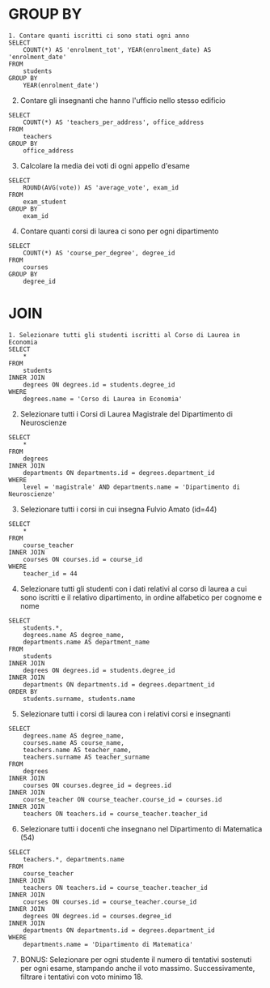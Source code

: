# GROUP BY
```
1. Contare quanti iscritti ci sono stati ogni anno
SELECT 
    COUNT(*) AS 'enrolment_tot', YEAR(enrolment_date) AS 'enrolment_date'
FROM 
    students
GROUP BY
    YEAR(enrolment_date')
```
2. Contare gli insegnanti che hanno l'ufficio nello stesso edificio
```
SELECT 
    COUNT(*) AS 'teachers_per_address', office_address
FROM 
    teachers
GROUP BY
    office_address
```
3. Calcolare la media dei voti di ogni appello d'esame
```
SELECT 
    ROUND(AVG(vote)) AS 'average_vote', exam_id
FROM 
    exam_student
GROUP BY
    exam_id
```
4. Contare quanti corsi di laurea ci sono per ogni dipartimento
```
SELECT 
    COUNT(*) AS 'course_per_degree', degree_id
FROM 
    courses
GROUP BY
    degree_id
```
  
# JOIN
```
1. Selezionare tutti gli studenti iscritti al Corso di Laurea in Economia
SELECT
    *
FROM
    students
INNER JOIN
    degrees ON degrees.id = students.degree_id
WHERE
    degrees.name = 'Corso di Laurea in Economia'
```
2. Selezionare tutti i Corsi di Laurea Magistrale del Dipartimento di Neuroscienze
```
SELECT
    *
FROM
    degrees
INNER JOIN
    departments ON departments.id = degrees.department_id
WHERE
    level = 'magistrale' AND departments.name = 'Dipartimento di Neuroscienze'
```
3. Selezionare tutti i corsi in cui insegna Fulvio Amato (id=44)
```
SELECT 
    *
FROM
    course_teacher
INNER JOIN
    courses ON courses.id = course_id
WHERE
    teacher_id = 44
```
4. Selezionare tutti gli studenti con i dati relativi al corso di laurea a cui sono iscritti e il relativo dipartimento, in ordine alfabetico per cognome e nome
```
SELECT
    students.*,
    degrees.name AS degree_name,
    departments.name AS department_name
FROM
    students
INNER JOIN
    degrees ON degrees.id = students.degree_id
INNER JOIN
    departments ON departments.id = degrees.department_id
ORDER BY 
    students.surname, students.name
```
5. Selezionare tutti i corsi di laurea con i relativi corsi e insegnanti
```
SELECT
    degrees.name AS degree_name,
    courses.name AS course_name,
    teachers.name AS teacher_name,
    teachers.surname AS teacher_surname
FROM
    degrees
INNER JOIN
    courses ON courses.degree_id = degrees.id
INNER JOIN
    course_teacher ON course_teacher.course_id = courses.id
INNER JOIN
    teachers ON teachers.id = course_teacher.teacher_id
```
6. Selezionare tutti i docenti che insegnano nel Dipartimento di Matematica (54)
```
SELECT 
    teachers.*, departments.name
FROM
    course_teacher
INNER JOIN
    teachers ON teachers.id = course_teacher.teacher_id
INNER JOIN
    courses ON courses.id = course_teacher.course_id
INNER JOIN
    degrees ON degrees.id = courses.degree_id
INNER JOIN
    departments ON departments.id = degrees.department_id
WHERE
    departments.name = 'Dipartimento di Matematica'
```
7. BONUS: Selezionare per ogni studente il numero di tentativi sostenuti per ogni esame, stampando anche il voto massimo. Successivamente, filtrare i tentativi con voto minimo 18.
